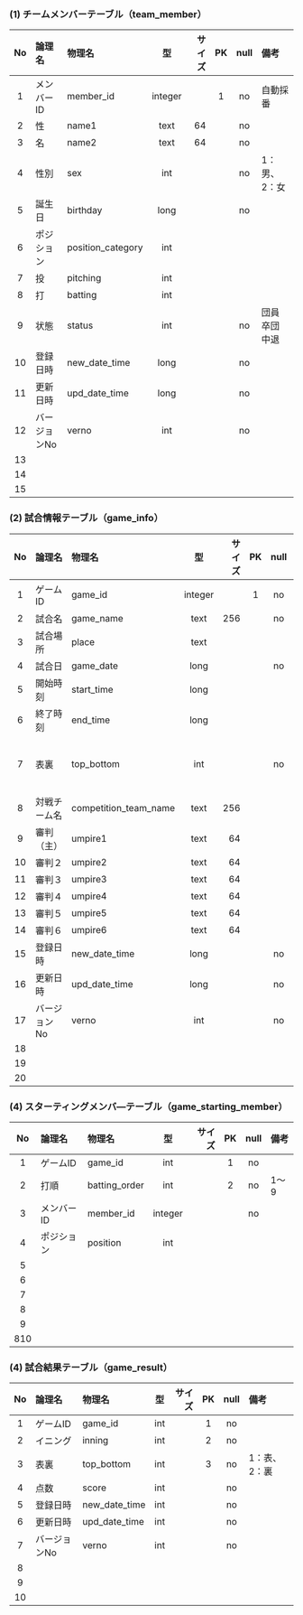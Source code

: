 ### (1) チームメンバーテーブル（team_member）

|No|論理名|物理名|型|サイズ|PK|null|備考|
|:-:|:--|:--|:-:|--:|:-:|:-:|:--|
|1|メンバーID|member_id|integer||1|no|自動採番|
|2|性|name1|text|64||no||
|3|名|name2|text|64||no||
|4|性別|sex|int|||no|1：男、2：女|
|5|誕生日|birthday|long|||no||
|6|ポジション|position_category|int|||||
|7|投|pitching|int|||||
|8|打|batting|int|||||
|9|状態|status|int|||no|団員 卒団 中退|
|10|登録日時|new_date_time|long|||no||
|11|更新日時|upd_date_time|long|||no||
|12|バージョンNo|verno|int|||no||
|13||||||||
|14||||||||
|15||||||||

### (2) 試合情報テーブル（game_info）
|No|論理名|物理名|型|サイズ|PK|null|備考|
|:-:|:--|:--|:-:|--:|:-:|:-:|:--|
|1|ゲームID|game_id|integer||1|no|自動採番|
|2|試合名|game_name|text|256||no||
|3|試合場所|place|text|||||
|4|試合日|game_date|long|||no||
|5|開始時刻|start_time|long|||||
|6|終了時刻|end_time|long|||||
|7|表裏|top_bottom|int|||no|1：表、2：裏|
|8|対戦チーム名|competition_team_name|text|256||||
|9|審判（主）|umpire1|text|64||||
|10|審判２|umpire2|text|64||||
|11|審判３|umpire3|text|64||||
|12|審判４|umpire4|text|64||||
|13|審判５|umpire5|text|64||||
|14|審判６|umpire6|text|64||||
|15|登録日時|new_date_time|long|||no||
|16|更新日時|upd_date_time|long|||no||
|17|バージョンNo|verno|int|||no||
|18||||||||
|19||||||||
|20||||||||

### (4) スターティングメンバ―テーブル（game_starting_member）
|No|論理名|物理名|型|サイズ|PK|null|備考|
|:-:|:--|:--|:-:|--:|:-:|:-:|:--|
|1|ゲームID|game_id|int||1|no||
|2|打順|batting_order|int||2|no|1～9|
|3|メンバーID|member_id|integer|||no||
|4|ポジション|position|int|||||
|5||||||||
|6||||||||
|7||||||||
|8||||||||
|9||||||||
|810||||||||


### (4) 試合結果テーブル（game_result）
|No|論理名|物理名|型|サイズ|PK|null|備考|
|:-:|:--|:--|:-:|--:|:-:|:-:|:--|
|1|ゲームID|game_id|int||1|no||
|2|イニング|inning|int||2|no||
|3|表裏|top_bottom|int||3|no|1：表、2：裏|
|4|点数|score|int|||no||
|5|登録日時|new_date_time|int|||no||
|6|更新日時|upd_date_time|int|||no||
|7|バージョンNo|verno|int|||no||
|8||||||||
|9||||||||
|10||||||||
